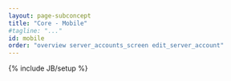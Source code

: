 ```yaml
---
layout: page-subconcept
title: "Core - Mobile"
#tagline: "..."
id: mobile
order: "overview server_accounts_screen edit_server_account"
---
```

{% include JB/setup %}
